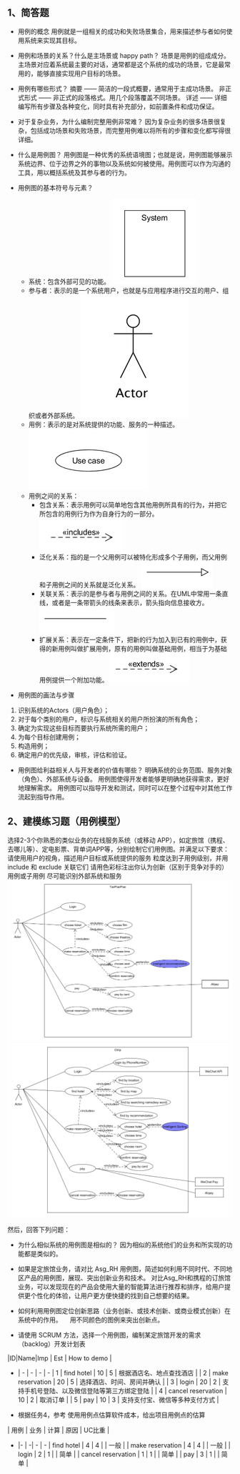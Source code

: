 ## 1、简答题
- 用例的概念
用例就是一组相关的成功和失败场景集合，用来描述参与者如何使用系统来实现其目标。

- 用例和场景的关系？什么是主场景或 happy path？
场景是用例的组成成分。
主场景对应着系统最主要的对话，通常都是这个系统的成功的场景，它是最常用的，能够直接实现用户目标的场景。
- 用例有哪些形式？
摘要 —— 简洁的一段式概要，通常用于主成功场景。
非正式形式 —— 非正式的段落格式。用几个段落覆盖不同场景。
详述 —— 详细编写所有步骤及各种变化，同时具有补充部分，如前置条件和成功保证。

- 对于复杂业务，为什么编制完整用例非常难？
因为复杂业务的很多场景很复杂，包括成功场景和失败场景，而完整用例难以将所有的步骤和变化都写得很详细。

- 什么是用例图？
用例图是一种优秀的系统语境图；也就是说，用例图能够展示系统边界、位于边界之外的事物以及系统如何被使用。用例图可以作为沟通的工具，用以概括系统及其参与者的行为。

- 用例图的基本符号与元素？
    - 系统：包含外部可见的功能。
![](https://github.com/vyychenyy/vyychenyy.github.io/blob/master/_posts/system.png)
    - 参与者：表示的是一个系统用户，也就是与应用程序进行交互的用户、组织或者外部系统。
    ![](https://github.com/vyychenyy/vyychenyy.github.io/blob/master/_posts/image-20190523231020455.png)
    - 用例：表示的是对系统提供的功能、服务的一种描述。
    ![](https://github.com/vyychenyy/vyychenyy.github.io/blob/master/_posts/usecase.png)
    - 用例之间的关系：
        - 包含关系：表示用例可以简单地包含其他用例所具有的行为，并把它所包含的用例行为作为自身行为的一部分。
            ![](https://github.com/vyychenyy/vyychenyy.github.io/blob/master/_posts/include.png)
        - 泛化关系：指的是一个父用例可以被特化形成多个子用例，而父用例和子用例之间的关系就是泛化关系。
            ![](https://github.com/vyychenyy/vyychenyy.github.io/blob/master/_posts/generalization.png)
        - 关联关系：表示的是参与者与用例之间的关系。在UML中常用一条直线，或者是一条带箭头的线条来表示，箭头指向信息接收方。
            ![](https://github.com/vyychenyy/vyychenyy.github.io/blob/master/_posts/association.png)
        - 扩展关系：表示在一定条件下，把新的行为加入到已有的用例中，获得的新用例叫做扩展用例，原有的用例叫做基础用例，相当于为基础用例提供一个附加功能。
            ![](https://github.com/vyychenyy/vyychenyy.github.io/blob/master/_posts/extend.png)


- 用例图的画法与步骤
1. 识别系统的Actors（用户角色）；
2. 对于每个类别的用户，标识与系统相关的用户所扮演的所有角色；
3. 确定为实现这些目标而要执行系统所需的用户；
4. 为每个目标创建用例；
5. 构造用例；
6. 确定用户的优先级，审核，评估和验证。

+ 用例图给利益相关人与开发者的价值有哪些？
明确系统的业务范围、服务对象（角色）、外部系统与设备。
用例图使得开发者能够更明确地获得需求，更好地理解需求。
用例图可以指导开发和测试，同时可以在整个过程中对其他工作流起到指导作用。


## 2、建模练习题（用例模型）
选择2-3个你熟悉的类似业务的在线服务系统（或移动 APP），如定旅馆（携程、去哪儿等）、定电影票、背单词APP等，分别绘制它们用例图。并满足以下要求：
请使用用户的视角，描述用户目标或系统提供的服务
粒度达到子用例级别，并用 include 和 exclude 关联它们
请用色彩标注出你认为创新（区别于竞争对手的）用例或子用例
尽可能识别外部系统和服务
 ![](https://github.com/vyychenyy/vyychenyy.github.io/blob/master/_posts/new.png)
 ![](https://github.com/vyychenyy/vyychenyy.github.io/blob/master/_posts/new2.png)


然后，回答下列问题：

- 为什么相似系统的用例图是相似的？
因为相似的系统他们的业务和所实现的功能都是类似的。

- 如果是定旅馆业务，请对比 Asg_RH 用例图，简述如何利用不同时代、不同地区产品的用例图，展现、突出创新业务和技术。
对比Asg_RH和携程的订旅馆业务，可以发现现在的产品会使用大量的智能算法进行推荐和排序，给用户提供更个性化的体验，让用户更方便快捷的找到自己想要的结果。
- 如何利用用例图定位创新思路（业务创新、或技术创新、或商业模式创新）在系统中的作用。
 用不同颜色的图例来突出创新点。

- 请使用 SCRUM 方法，选择一个用例图，编制某定旅馆开发的需求（backlog）开发计划表

|ID|Name|Imp | Est | How to demo |
 - | - | - | - | -
| 1 | find hotel | 10 | 5 | 根据酒店名、地点查找酒店 |
| 2 | make reservation | 20 | 5 | 选择酒店、时间、房间并确认 |
| 3 | login | 20 | 2 | 支持手机号登陆、以及微信登陆等第三方绑定登陆 |
| 4 | cancel reservation | 10 | 2 | 取消订单 |
| 5 | pay | 10 | 3 | 支持支付宝、微信等多种支付方式 |



+ 根据任务4，参考 使用用例点估算软件成本，给出项目用例点的估算

| 用例 | 业务 | 计算 | 原因 | UC比重 |
- |- | -| - | -
| find hotel | 4 | 4 | | 一般 |
| make reservation | 4 | 4 | | 一般 |
| login | 2 | 1 | | 简单 |
| cancel reservation | 1 | 1 | | 简单 |
| pay | 3 | 1 | | 简单 |


